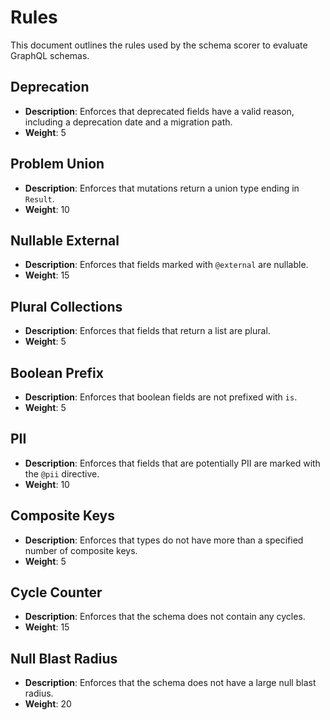 # Rules

This document outlines the rules used by the schema scorer to evaluate GraphQL schemas.

## Deprecation

- **Description**: Enforces that deprecated fields have a valid reason, including a deprecation date and a migration path.
- **Weight**: 5

## Problem Union

- **Description**: Enforces that mutations return a union type ending in `Result`.
- **Weight**: 10

## Nullable External

- **Description**: Enforces that fields marked with `@external` are nullable.
- **Weight**: 15

## Plural Collections

- **Description**: Enforces that fields that return a list are plural.
- **Weight**: 5

## Boolean Prefix

- **Description**: Enforces that boolean fields are not prefixed with `is`.
- **Weight**: 5

## PII

- **Description**: Enforces that fields that are potentially PII are marked with the `@pii` directive.
- **Weight**: 10

## Composite Keys

- **Description**: Enforces that types do not have more than a specified number of composite keys.
- **Weight**: 5

## Cycle Counter

- **Description**: Enforces that the schema does not contain any cycles.
- **Weight**: 15

## Null Blast Radius

- **Description**: Enforces that the schema does not have a large null blast radius.
- **Weight**: 20
